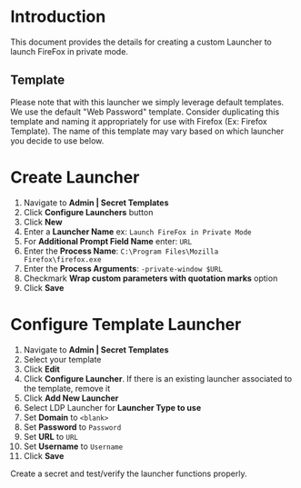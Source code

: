 # Introduction

This document provides the details for creating a custom Launcher to launch FireFox in private mode.

## Template

Please note that with this launcher we simply leverage default templates. We use the default "Web Password" template. Consider duplicating this template and naming it appropriately for use with Firefox (Ex: Firefox Template). The name of this template may vary based on which launcher you decide to use below. 

# Create Launcher

1. Navigate to **Admin | Secret Templates**
1. Click **Configure Launchers** button
1. Click **New**
1. Enter a **Launcher Name** ex: `Launch FireFox in Private Mode`
1. For **Additional Prompt Field Name** enter: `URL`
1. Enter the **Process Name**: `C:\Program Files\Mozilla Firefox\firefox.exe`
1. Enter the **Process Arguments**: `-private-window $URL`
1. Checkmark **Wrap custom parameters with quotation marks** option
1. Click **Save**

# Configure Template Launcher

1. Navigate to **Admin | Secret Templates**
1. Select your template
1. Click **Edit**
1. Click **Configure Launcher**. If there is an existing launcher associated to the template, remove it
1. Click **Add New Launcher**
1. Select LDP Launcher for **Launcher Type to use**
1. Set **Domain** to `<blank>`
1. Set **Password** to `Password`
1. Set **URL** to `URL`
1. Set **Username** to `Username`
1. Click **Save**

Create a secret and test/verify the launcher functions properly.
